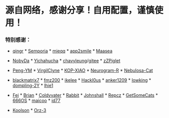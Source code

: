 # 源自网络，感谢分享！自用配置，谨慎使用！

### 特别感谢：

* [qingr](https://surge.qingr.moe/) * [Semporia](https://github.com/Semporia)   * [mieqq](https://github.com/mieqq/mieqq)  * [app2smile](https://github.com/app2smile/rules)  * [Maasea](https://github.com/Maasea/sgmodule) 

* [NobyDa](https://github.com/NobyDa)   * [Yichahucha](https://github.com/yichahucha/surge/tree/master)  * [chavyleung](https://github.com/chavyleung)/[gitee](https://gitee.com/chavyleung/scripts) * [zZPiglet](https://github.com/zZPiglet/Task/tree/master)   

* [Peng-YM](https://github.com/Peng-YM)  * [VirgilClyne](https://github.com/VirgilClyne)  * [KOP-XIAO](https://github.com/KOP-XIAO) * [Neurogram-R](https://github.com/Neurogram-R) * [Nebulosa-Cat](https://github.com/Nebulosa-Cat)

* [blackmatrix7](https://github.com/blackmatrix7/ios_rule_script) * [fmz200](https://github.com/fmz200/wool_scripts)  * [ikelee](https://github.com/luestr/ProxyResource/) * [Hackl0us](https://github.com/Hackl0us)  * [anker1209](https://github.com/anker1209/Scriptable)  * [lowking](https://github.com/lowking/Scripts)  * [dompling-2Y](https://github.com/dompling?tab=repositories) * [lhie1](https://github.com/lhie1)  

* [Fei](https://github.com/Infatuation-Fei/rule/tree/main/Stash/)  * [Brian](https://github.com/TributePaulWalker/Profiles)  * [Coldvvater](https://github.com/Coldvvater/Mononoke/tree/master)  * [Rabbit](https://github.com/Rabbit-Spec/Surge) * [Johnshall](https://github.com/Johnshall/Shadowrocket-ADBlock-Rules-Forever) * [Repcz](https://github.com/Repcz/Tool) * [GetSomeCats](https://github.com/getsomecat/GetSomeCats) * [666OS](https://github.com/666OS/YYDS/tree/main/mihomo/config)  * [maicoo](https://github.com/blankmagic/surge)  * [id77](https://github.com/id77/QuantumultX/tree/master)

* [Koolson](https://github.com/Koolson/Qure)   * [Orz-3](https://github.com/Orz-3) 
